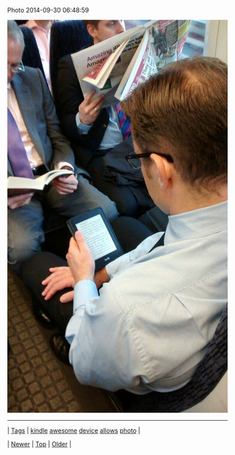 <!--
title: Photo 2014-09-30 06
date: 2020-06-28T15:27:00.388Z
tags: kindle, awesome, device, allows, photo
-->


Photo 2014-09-30 06:48:59

![](98791711784-0.jpg)

<!--BOTTOM-POST-NAVIGATION-->
---

| [Tags](tags.md) | [kindle](tag-kindle.md) [awesome](tag-awesome.md) [device](tag-device.md) [allows](tag-allows.md) [photo](tag-photo.md) |

| [Newer](98790880052.md) | [Top](index.md) | [Older](98817338234.md) |